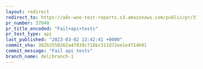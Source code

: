 ```yaml
---
layout: redirect
redirect_to: https://a8c-woo-test-reports.s3.amazonaws.com/public/pr/37040/api/index.html
pr_number: 37040
pr_title_encoded: "Fail+api+tests"
pr_test_type: api
last_published: "2023-03-02 13:42:41 +0000"
commit_sha: 382b3550262a4f039c718bc311d72ee1e4714b91
commit_message: "Fail api tests"
branch_name: del/branch-1
---
```

